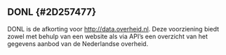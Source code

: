 ## DONL {#2D257477}
DONL is de afkorting voor <a href='http://data.overheid.nl' target='_blank'>http://data.overheid.nl</a>. Deze voorziening biedt zowel met behulp van een website als via API’s een overzicht van het gegevens aanbod van de Nederlandse overheid.
